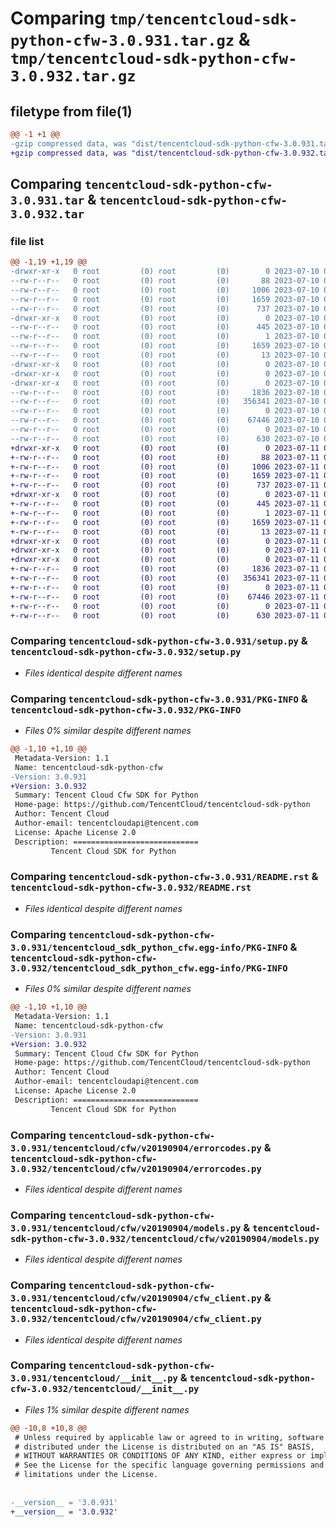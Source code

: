 # Comparing `tmp/tencentcloud-sdk-python-cfw-3.0.931.tar.gz` & `tmp/tencentcloud-sdk-python-cfw-3.0.932.tar.gz`

## filetype from file(1)

```diff
@@ -1 +1 @@
-gzip compressed data, was "dist/tencentcloud-sdk-python-cfw-3.0.931.tar", last modified: Mon Jul 10 00:33:16 2023, max compression
+gzip compressed data, was "dist/tencentcloud-sdk-python-cfw-3.0.932.tar", last modified: Tue Jul 11 00:33:39 2023, max compression
```

## Comparing `tencentcloud-sdk-python-cfw-3.0.931.tar` & `tencentcloud-sdk-python-cfw-3.0.932.tar`

### file list

```diff
@@ -1,19 +1,19 @@
-drwxr-xr-x   0 root         (0) root         (0)        0 2023-07-10 00:33:16.000000 tencentcloud-sdk-python-cfw-3.0.931/
--rw-r--r--   0 root         (0) root         (0)       88 2023-07-10 00:33:16.000000 tencentcloud-sdk-python-cfw-3.0.931/setup.cfg
--rw-r--r--   0 root         (0) root         (0)     1006 2023-07-10 00:33:16.000000 tencentcloud-sdk-python-cfw-3.0.931/setup.py
--rw-r--r--   0 root         (0) root         (0)     1659 2023-07-10 00:33:16.000000 tencentcloud-sdk-python-cfw-3.0.931/PKG-INFO
--rw-r--r--   0 root         (0) root         (0)      737 2023-07-10 00:33:16.000000 tencentcloud-sdk-python-cfw-3.0.931/README.rst
-drwxr-xr-x   0 root         (0) root         (0)        0 2023-07-10 00:33:16.000000 tencentcloud-sdk-python-cfw-3.0.931/tencentcloud_sdk_python_cfw.egg-info/
--rw-r--r--   0 root         (0) root         (0)      445 2023-07-10 00:33:16.000000 tencentcloud-sdk-python-cfw-3.0.931/tencentcloud_sdk_python_cfw.egg-info/SOURCES.txt
--rw-r--r--   0 root         (0) root         (0)        1 2023-07-10 00:33:16.000000 tencentcloud-sdk-python-cfw-3.0.931/tencentcloud_sdk_python_cfw.egg-info/dependency_links.txt
--rw-r--r--   0 root         (0) root         (0)     1659 2023-07-10 00:33:16.000000 tencentcloud-sdk-python-cfw-3.0.931/tencentcloud_sdk_python_cfw.egg-info/PKG-INFO
--rw-r--r--   0 root         (0) root         (0)       13 2023-07-10 00:33:16.000000 tencentcloud-sdk-python-cfw-3.0.931/tencentcloud_sdk_python_cfw.egg-info/top_level.txt
-drwxr-xr-x   0 root         (0) root         (0)        0 2023-07-10 00:33:16.000000 tencentcloud-sdk-python-cfw-3.0.931/tencentcloud/
-drwxr-xr-x   0 root         (0) root         (0)        0 2023-07-10 00:33:16.000000 tencentcloud-sdk-python-cfw-3.0.931/tencentcloud/cfw/
-drwxr-xr-x   0 root         (0) root         (0)        0 2023-07-10 00:33:16.000000 tencentcloud-sdk-python-cfw-3.0.931/tencentcloud/cfw/v20190904/
--rw-r--r--   0 root         (0) root         (0)     1836 2023-07-10 00:33:16.000000 tencentcloud-sdk-python-cfw-3.0.931/tencentcloud/cfw/v20190904/errorcodes.py
--rw-r--r--   0 root         (0) root         (0)   356341 2023-07-10 00:33:16.000000 tencentcloud-sdk-python-cfw-3.0.931/tencentcloud/cfw/v20190904/models.py
--rw-r--r--   0 root         (0) root         (0)        0 2023-07-10 00:33:16.000000 tencentcloud-sdk-python-cfw-3.0.931/tencentcloud/cfw/v20190904/__init__.py
--rw-r--r--   0 root         (0) root         (0)    67446 2023-07-10 00:33:16.000000 tencentcloud-sdk-python-cfw-3.0.931/tencentcloud/cfw/v20190904/cfw_client.py
--rw-r--r--   0 root         (0) root         (0)        0 2023-07-10 00:33:16.000000 tencentcloud-sdk-python-cfw-3.0.931/tencentcloud/cfw/__init__.py
--rw-r--r--   0 root         (0) root         (0)      630 2023-07-10 00:33:16.000000 tencentcloud-sdk-python-cfw-3.0.931/tencentcloud/__init__.py
+drwxr-xr-x   0 root         (0) root         (0)        0 2023-07-11 00:33:39.000000 tencentcloud-sdk-python-cfw-3.0.932/
+-rw-r--r--   0 root         (0) root         (0)       88 2023-07-11 00:33:39.000000 tencentcloud-sdk-python-cfw-3.0.932/setup.cfg
+-rw-r--r--   0 root         (0) root         (0)     1006 2023-07-11 00:33:39.000000 tencentcloud-sdk-python-cfw-3.0.932/setup.py
+-rw-r--r--   0 root         (0) root         (0)     1659 2023-07-11 00:33:39.000000 tencentcloud-sdk-python-cfw-3.0.932/PKG-INFO
+-rw-r--r--   0 root         (0) root         (0)      737 2023-07-11 00:33:39.000000 tencentcloud-sdk-python-cfw-3.0.932/README.rst
+drwxr-xr-x   0 root         (0) root         (0)        0 2023-07-11 00:33:39.000000 tencentcloud-sdk-python-cfw-3.0.932/tencentcloud_sdk_python_cfw.egg-info/
+-rw-r--r--   0 root         (0) root         (0)      445 2023-07-11 00:33:39.000000 tencentcloud-sdk-python-cfw-3.0.932/tencentcloud_sdk_python_cfw.egg-info/SOURCES.txt
+-rw-r--r--   0 root         (0) root         (0)        1 2023-07-11 00:33:39.000000 tencentcloud-sdk-python-cfw-3.0.932/tencentcloud_sdk_python_cfw.egg-info/dependency_links.txt
+-rw-r--r--   0 root         (0) root         (0)     1659 2023-07-11 00:33:39.000000 tencentcloud-sdk-python-cfw-3.0.932/tencentcloud_sdk_python_cfw.egg-info/PKG-INFO
+-rw-r--r--   0 root         (0) root         (0)       13 2023-07-11 00:33:39.000000 tencentcloud-sdk-python-cfw-3.0.932/tencentcloud_sdk_python_cfw.egg-info/top_level.txt
+drwxr-xr-x   0 root         (0) root         (0)        0 2023-07-11 00:33:39.000000 tencentcloud-sdk-python-cfw-3.0.932/tencentcloud/
+drwxr-xr-x   0 root         (0) root         (0)        0 2023-07-11 00:33:39.000000 tencentcloud-sdk-python-cfw-3.0.932/tencentcloud/cfw/
+drwxr-xr-x   0 root         (0) root         (0)        0 2023-07-11 00:33:39.000000 tencentcloud-sdk-python-cfw-3.0.932/tencentcloud/cfw/v20190904/
+-rw-r--r--   0 root         (0) root         (0)     1836 2023-07-11 00:33:39.000000 tencentcloud-sdk-python-cfw-3.0.932/tencentcloud/cfw/v20190904/errorcodes.py
+-rw-r--r--   0 root         (0) root         (0)   356341 2023-07-11 00:33:39.000000 tencentcloud-sdk-python-cfw-3.0.932/tencentcloud/cfw/v20190904/models.py
+-rw-r--r--   0 root         (0) root         (0)        0 2023-07-11 00:33:39.000000 tencentcloud-sdk-python-cfw-3.0.932/tencentcloud/cfw/v20190904/__init__.py
+-rw-r--r--   0 root         (0) root         (0)    67446 2023-07-11 00:33:39.000000 tencentcloud-sdk-python-cfw-3.0.932/tencentcloud/cfw/v20190904/cfw_client.py
+-rw-r--r--   0 root         (0) root         (0)        0 2023-07-11 00:33:39.000000 tencentcloud-sdk-python-cfw-3.0.932/tencentcloud/cfw/__init__.py
+-rw-r--r--   0 root         (0) root         (0)      630 2023-07-11 00:33:39.000000 tencentcloud-sdk-python-cfw-3.0.932/tencentcloud/__init__.py
```

### Comparing `tencentcloud-sdk-python-cfw-3.0.931/setup.py` & `tencentcloud-sdk-python-cfw-3.0.932/setup.py`

 * *Files identical despite different names*

### Comparing `tencentcloud-sdk-python-cfw-3.0.931/PKG-INFO` & `tencentcloud-sdk-python-cfw-3.0.932/PKG-INFO`

 * *Files 0% similar despite different names*

```diff
@@ -1,10 +1,10 @@
 Metadata-Version: 1.1
 Name: tencentcloud-sdk-python-cfw
-Version: 3.0.931
+Version: 3.0.932
 Summary: Tencent Cloud Cfw SDK for Python
 Home-page: https://github.com/TencentCloud/tencentcloud-sdk-python
 Author: Tencent Cloud
 Author-email: tencentcloudapi@tencent.com
 License: Apache License 2.0
 Description: ============================
         Tencent Cloud SDK for Python
```

### Comparing `tencentcloud-sdk-python-cfw-3.0.931/README.rst` & `tencentcloud-sdk-python-cfw-3.0.932/README.rst`

 * *Files identical despite different names*

### Comparing `tencentcloud-sdk-python-cfw-3.0.931/tencentcloud_sdk_python_cfw.egg-info/PKG-INFO` & `tencentcloud-sdk-python-cfw-3.0.932/tencentcloud_sdk_python_cfw.egg-info/PKG-INFO`

 * *Files 0% similar despite different names*

```diff
@@ -1,10 +1,10 @@
 Metadata-Version: 1.1
 Name: tencentcloud-sdk-python-cfw
-Version: 3.0.931
+Version: 3.0.932
 Summary: Tencent Cloud Cfw SDK for Python
 Home-page: https://github.com/TencentCloud/tencentcloud-sdk-python
 Author: Tencent Cloud
 Author-email: tencentcloudapi@tencent.com
 License: Apache License 2.0
 Description: ============================
         Tencent Cloud SDK for Python
```

### Comparing `tencentcloud-sdk-python-cfw-3.0.931/tencentcloud/cfw/v20190904/errorcodes.py` & `tencentcloud-sdk-python-cfw-3.0.932/tencentcloud/cfw/v20190904/errorcodes.py`

 * *Files identical despite different names*

### Comparing `tencentcloud-sdk-python-cfw-3.0.931/tencentcloud/cfw/v20190904/models.py` & `tencentcloud-sdk-python-cfw-3.0.932/tencentcloud/cfw/v20190904/models.py`

 * *Files identical despite different names*

### Comparing `tencentcloud-sdk-python-cfw-3.0.931/tencentcloud/cfw/v20190904/cfw_client.py` & `tencentcloud-sdk-python-cfw-3.0.932/tencentcloud/cfw/v20190904/cfw_client.py`

 * *Files identical despite different names*

### Comparing `tencentcloud-sdk-python-cfw-3.0.931/tencentcloud/__init__.py` & `tencentcloud-sdk-python-cfw-3.0.932/tencentcloud/__init__.py`

 * *Files 1% similar despite different names*

```diff
@@ -10,8 +10,8 @@
 # Unless required by applicable law or agreed to in writing, software
 # distributed under the License is distributed on an "AS IS" BASIS,
 # WITHOUT WARRANTIES OR CONDITIONS OF ANY KIND, either express or implied.
 # See the License for the specific language governing permissions and
 # limitations under the License.
 
 
-__version__ = '3.0.931'
+__version__ = '3.0.932'
```

